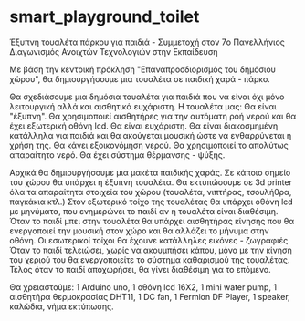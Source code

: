 # smart_playground_toilet
Έξυπνη τουαλέτα πάρκου για παιδιά - Συμμετοχή στον 7o Πανελλήνιος Διαγωνισμός Ανοιχτών Τεχνολογιών στην Εκπαίδευση

Με βάση την κεντρική πρόκληση "Επαναπροσδιορισμός του δημόσιου χώρου", θα δημιουργήσουμε μια τουαλέτα σε παιδική χαρά - πάρκο.

Θα σχεδιάσουμε μια δημόσια τουαλέτα για παιδιά που να είναι όχι μόνο λειτουργική αλλά και αισθητικά ευχάριστη. 
Η τουαλέτα μας:
Θα είναι "έξυπνη". Θα χρησιμοποιεί αισθητήρες για την αυτόματη ροή νερού και θα έχει εξωτερική οθόνη lcd. 
Θα είναι ευχάριστη. Θα είναι διακοσμημένη κατάλληλα για παιδιά και θα ακούγεται μουσική ώστε να ενθαρρύνεται η χρήση της.
Θα κάνει εξοικονόμηση νερού. Θα χρησιμοποιεί το απολύτως απαραίτητο νερό.
Θα έχει σύστημα θέρμανσης - ψύξης.

Αρχικά θα δημιουργήσουμε μια μακέτα παιδικής χαράς. Σε κάποιο σημείο του χώρου θα υπάρχει η έξυπνη τουαλέτα.
Θα εκτυπώσουμε σε 3d printer όλα τα απαραίτητα στοιχεία του χώρου (τουαλέτα, νιπτήρας, τσουλήθρα, παγκάκια κτλ.)
Στον εξωτερικό τοίχο της τουαλέτας θα υπάρχει οθόνη lcd με μηνύματα, που ενημερώνει το παιδί αν η τουαλέτα είναι διαθέσιμη.
Όταν το παιδί μπει στην τουαλέτα θα υπάρχει αισθητήρας κίνησης που θα ενεργοποιεί την μουσική στον χώρο και θα 
αλλάζει το μήνυμα στην οθόνη.
Οι εσωτερικοί τοίχοι θα έχουνε κατάλληλες εικόνες - ζωγραφιές.
Όταν το παιδί τελειώσει, χωρίς να ακουμπήσει κάπου, μόνο με την κίνηση του χεριού του θα ενεργοποιείτε το σύστημα καθαρισμού της τουαλέτας.
Τέλος όταν το παιδί αποχωρήσει, θα γίνει διαθέσιμη για το επόμενο. 

Θα χρειαστούμε: 1 Arduino uno, 1 οθόνη lcd 16X2, 1 mini water pump, 1 αισθητήρα θερμοκρασίας DHT11, 1 DC fan, 1 Fermion DF Player, 1 speaker, καλώδια, νήμα εκτύπωσης.
